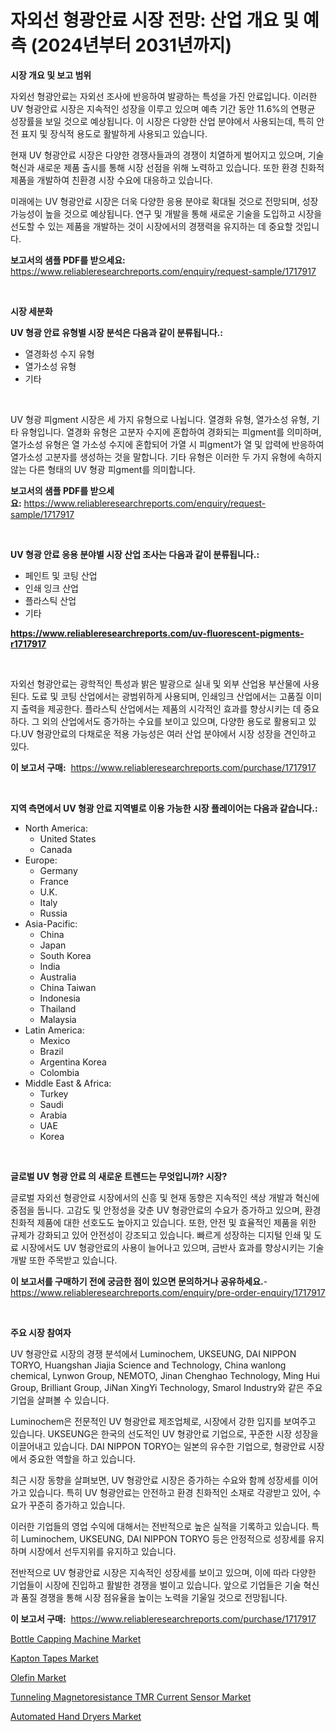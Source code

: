 <p><h1>자외선 형광안료 시장 전망: 산업 개요 및 예측 (2024년부터 2031년까지)</h1></p><p><strong>시장 개요 및 보고 범위</strong></p>
<p><p>자외선 형광안료는 자외선 조사에 반응하여 발광하는 특성을 가진 안료입니다. 이러한 UV 형광안료 시장은 지속적인 성장을 이루고 있으며 예측 기간 동안 11.6%의 연평균 성장률을 보일 것으로 예상됩니다. 이 시장은 다양한 산업 분야에서 사용되는데, 특히 안전 표지 및 장식적 용도로 활발하게 사용되고 있습니다.</p><p>현재 UV 형광안료 시장은 다양한 경쟁사들과의 경쟁이 치열하게 벌어지고 있으며, 기술 혁신과 새로운 제품 출시를 통해 시장 선점을 위해 노력하고 있습니다. 또한 환경 친화적 제품을 개발하여 친환경 시장 수요에 대응하고 있습니다.</p><p>미래에는 UV 형광안료 시장은 더욱 다양한 응용 분야로 확대될 것으로 전망되며, 성장 가능성이 높을 것으로 예상됩니다. 연구 및 개발을 통해 새로운 기술을 도입하고 시장을 선도할 수 있는 제품을 개발하는 것이 시장에서의 경쟁력을 유지하는 데 중요할 것입니다.</p></p>
<p><strong>보고서의 샘플 PDF를 받으세요:</strong> <a href="https://www.reliableresearchreports.com/enquiry/request-sample/1717917">https://www.reliableresearchreports.com/enquiry/request-sample/1717917</a></p>
<p>&nbsp;</p>
<p><strong>시장 세분화</strong></p>
<p><strong>UV 형광 안료 유형별 시장 분석은 다음과 같이 분류됩니다.:</strong></p>
<p><ul><li>열경화성 수지 유형</li><li>열가소성 유형</li><li>기타</li></ul></p>
<p>&nbsp;</p>
<p><p>UV 형광 피gment 시장은 세 가지 유형으로 나뉩니다. 열경화 유형, 열가소성 유형, 기타 유형입니다. 열경화 유형은 고분자 수지에 혼합하여 경화되는 피gment를 의미하며, 열가소성 유형은 열 가소성 수지에 혼합되어 가열 시 피gment가 열 및 압력에 반응하여 열가소성 고분자를 생성하는 것을 말합니다. 기타 유형은 이러한 두 가지 유형에 속하지 않는 다른 형태의 UV 형광 피gment를 의미합니다.</p></p>
<p><strong>보고서의 샘플 PDF를 받으세요:</strong>&nbsp;<a href="https://www.reliableresearchreports.com/enquiry/request-sample/1717917">https://www.reliableresearchreports.com/enquiry/request-sample/1717917</a></p>
<p>&nbsp;</p>
<p><strong> UV 형광 안료 응용 분야별 시장 산업 조사는 다음과 같이 분류됩니다.:</strong></p>
<p><ul><li>페인트 및 코팅 산업</li><li>인쇄 잉크 산업</li><li>플라스틱 산업</li><li>기타</li></ul></p>
<p><strong><a href="https://www.reliableresearchreports.com/uv-fluorescent-pigments-r1717917">https://www.reliableresearchreports.com/uv-fluorescent-pigments-r1717917</a></strong></p>
<p>&nbsp;</p>
<p><p>자외선 형광안료는 광학적인 특성과 밝은 발광으로 실내 및 외부 산업용 부산물에 사용된다. 도료 및 코팅 산업에서는 광범위하게 사용되며, 인쇄잉크 산업에서는 고품질 이미지 출력을 제공한다. 플라스틱 산업에서는 제품의 시각적인 효과를 향상시키는 데 중요하다. 그 외의 산업에서도 증가하는 수요를 보이고 있으며, 다양한 용도로 활용되고 있다.UV 형광안료의 다채로운 적용 가능성은 여러 산업 분야에서 시장 성장을 견인하고 있다.</p></p>
<p><strong>이 보고서 구매:</strong>&nbsp; <a href="https://www.reliableresearchreports.com/purchase/1717917">https://www.reliableresearchreports.com/purchase/1717917</a></p>
<p>&nbsp;</p>
<p><strong>지역 측면에서 UV 형광 안료 지역별로 이용 가능한 시장 플레이어는 다음과 같습니다.:</strong></p>
<p><ul>
    <li>
        North America:
        <ul>
            <li>United States</li>
            <li>Canada</li>
        </ul>
    </li>
    <li>
        Europe:
        <ul>
            <li>Germany</li>
            <li>France</li>
            <li>U.K.</li>
            <li>Italy</li>
            <li>Russia</li>
        </ul>
    </li>
    <li>
        Asia-Pacific:
        <ul>
            <li>China</li>
            <li>Japan</li>
            <li>South Korea</li>
            <li>India</li>
            <li>Australia</li>
            <li>China Taiwan</li>
            <li>Indonesia</li>
            <li>Thailand</li>
            <li>Malaysia</li>
        </ul>
    </li>
    <li>
        Latin America:
        <ul>
            <li>Mexico</li>
            <li>Brazil</li>
            <li>Argentina Korea</li>
            <li>Colombia</li>
        </ul>
    </li>
    <li>
        Middle East & Africa:
        <ul>
            <li>Turkey</li>
            <li>Saudi</li>
            <li>Arabia</li>
            <li>UAE</li>
            <li>Korea</li>
        </ul>
    </li>
    </ul></p>
<p>&nbsp;</p>
<p><strong>글로벌 UV 형광 안료 의 새로운 트렌드는 무엇입니까? 시장?</strong></p>
<p><p>글로벌 자외선 형광안료 시장에서의 신흥 및 현재 동향은 지속적인 색상 개발과 혁신에 중점을 둡니다. 고감도 및 안정성을 갖춘 UV 형광안료의 수요가 증가하고 있으며, 환경 친화적 제품에 대한 선호도도 높아지고 있습니다. 또한, 안전 및 효율적인 제품을 위한 규제가 강화되고 있어 안전성이 강조되고 있습니다. 빠르게 성장하는 디지털 인쇄 및 도료 시장에서도 UV 형광안료의 사용이 늘어나고 있으며, 금반사 효과를 향상시키는 기술 개발 또한 주목받고 있습니다.</p></p>
<p><strong>이 보고서를 구매하기 전에 궁금한 점이 있으면 문의하거나 공유하세요.</strong>- <a href="https://www.reliableresearchreports.com/enquiry/pre-order-enquiry/1717917">https://www.reliableresearchreports.com/enquiry/pre-order-enquiry/1717917</a></p>
<p>&nbsp;</p>
<p><strong>주요 시장 참여자</strong></p>
<p><p>UV 형광안료 시장의 경쟁 분석에서 Luminochem, UKSEUNG, DAI NIPPON TORYO, Huangshan Jiajia Science and Technology, China wanlong chemical, Lynwon Group, NEMOTO, Jinan Chenghao Technology, Ming Hui Group, Brilliant Group, JiNan XingYi Technology, Smarol Industry와 같은 주요 기업을 살펴볼 수 있습니다.</p><p>Luminochem은 전문적인 UV 형광안료 제조업체로, 시장에서 강한 입지를 보여주고 있습니다. UKSEUNG은 한국의 선도적인 UV 형광안료 기업으로, 꾸준한 시장 성장을 이끌어내고 있습니다. DAI NIPPON TORYO는 일본의 유수한 기업으로, 형광안료 시장에서 중요한 역할을 하고 있습니다.</p><p>최근 시장 동향을 살펴보면, UV 형광안료 시장은 증가하는 수요와 함께 성장세를 이어가고 있습니다. 특히 UV 형광안료는 안전하고 환경 친화적인 소재로 각광받고 있어, 수요가 꾸준히 증가하고 있습니다.</p><p>이러한 기업들의 영업 수익에 대해서는 전반적으로 높은 실적을 기록하고 있습니다. 특히 Luminochem, UKSEUNG, DAI NIPPON TORYO 등은 안정적으로 성장세를 유지하며 시장에서 선두지위를 유지하고 있습니다.</p><p>전반적으로 UV 형광안료 시장은 지속적인 성장세를 보이고 있으며, 이에 따라 다양한 기업들이 시장에 진입하고 활발한 경쟁을 벌이고 있습니다. 앞으로 기업들은 기술 혁신과 품질 경쟁을 통해 시장 점유율을 높이는 노력을 기울일 것으로 전망됩니다.</p></p>
<p><strong>이 보고서 구매:</strong>&nbsp;&nbsp;<a href="https://www.reliableresearchreports.com/purchase/1717917">https://www.reliableresearchreports.com/purchase/1717917</a></p>
<p><p><a href="https://github.com/juniordelafrance/Market-Research-Report-List-2/blob/main/bottle-capping-machine-market.md">Bottle Capping Machine Market</a></p><p><a href="https://issuu.com/reportprime-2/docs/kapton-tapes-market-size-2030.pptx">Kapton Tapes Market</a></p><p><a href="https://issuu.com/reportprime-2/docs/olefin-market-size-2030.pptx">Olefin Market</a></p><p><a href="https://angry-finch-aaf.notion.site/Tunneling-Magnetoresistance-TMR-Current-Sensor-Market-Focuses-on-Market-Share-Size-and-Projected-Fo-e14596526f6d4480ad8c1308c08d733c">Tunneling Magnetoresistance TMR Current Sensor Market</a></p><p><a href="https://github.com/rahu1506/Market-Research-Report-List-3/blob/main/automated-hand-dryers-market.md">Automated Hand Dryers Market</a></p></p>